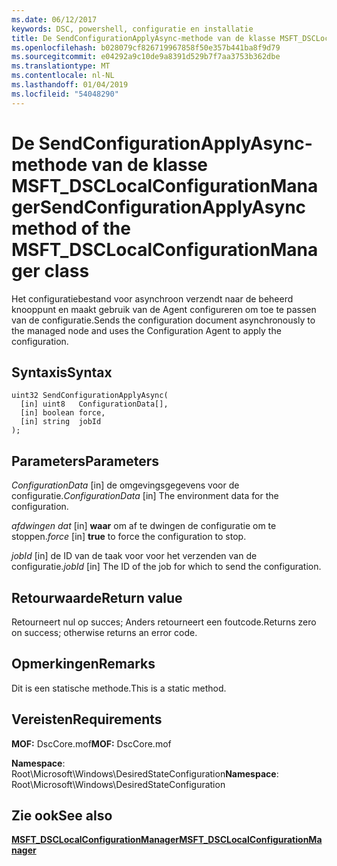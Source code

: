 ```yaml
---
ms.date: 06/12/2017
keywords: DSC, powershell, configuratie en installatie
title: De SendConfigurationApplyAsync-methode van de klasse MSFT_DSCLocalConfigurationManager
ms.openlocfilehash: b028079cf826719967858f50e357b441ba8f9d79
ms.sourcegitcommit: e04292a9c10de9a8391d529b7f7aa3753b362dbe
ms.translationtype: MT
ms.contentlocale: nl-NL
ms.lasthandoff: 01/04/2019
ms.locfileid: "54048290"
---
```

# <a name="sendconfigurationapplyasync-method-of-the-msftdsclocalconfigurationmanager-class"></a><span data-ttu-id="af43e-103">De SendConfigurationApplyAsync-methode van de klasse MSFT_DSCLocalConfigurationManager</span><span class="sxs-lookup"><span data-stu-id="af43e-103">SendConfigurationApplyAsync method of the MSFT_DSCLocalConfigurationManager class</span></span>

<span data-ttu-id="af43e-104">Het configuratiebestand voor asynchroon verzendt naar de beheerd knooppunt en maakt gebruik van de Agent configureren om toe te passen van de configuratie.</span><span class="sxs-lookup"><span data-stu-id="af43e-104">Sends the configuration document asynchronously to the managed node and uses the Configuration Agent to apply the configuration.</span></span>

## <a name="syntax"></a><span data-ttu-id="af43e-105">Syntaxis</span><span class="sxs-lookup"><span data-stu-id="af43e-105">Syntax</span></span>

```mof
uint32 SendConfigurationApplyAsync(
  [in] uint8   ConfigurationData[],
  [in] boolean force,
  [in] string  jobId
);
```

## <a name="parameters"></a><span data-ttu-id="af43e-106">Parameters</span><span class="sxs-lookup"><span data-stu-id="af43e-106">Parameters</span></span>

<span data-ttu-id="af43e-107">*ConfigurationData* \[in\] de omgevingsgegevens voor de configuratie.</span><span class="sxs-lookup"><span data-stu-id="af43e-107">*ConfigurationData* \[in\] The environment data for the configuration.</span></span>

<span data-ttu-id="af43e-108">*afdwingen dat* \[in\] **waar** om af te dwingen de configuratie om te stoppen.</span><span class="sxs-lookup"><span data-stu-id="af43e-108">*force* \[in\] **true** to force the configuration to stop.</span></span>

<span data-ttu-id="af43e-109">*jobId* \[in\] de ID van de taak voor voor het verzenden van de configuratie.</span><span class="sxs-lookup"><span data-stu-id="af43e-109">*jobId* \[in\] The ID of the job for which to send the configuration.</span></span>

## <a name="return-value"></a><span data-ttu-id="af43e-110">Retourwaarde</span><span class="sxs-lookup"><span data-stu-id="af43e-110">Return value</span></span>

<span data-ttu-id="af43e-111">Retourneert nul op succes; Anders retourneert een foutcode.</span><span class="sxs-lookup"><span data-stu-id="af43e-111">Returns zero on success; otherwise returns an error code.</span></span>

## <a name="remarks"></a><span data-ttu-id="af43e-112">Opmerkingen</span><span class="sxs-lookup"><span data-stu-id="af43e-112">Remarks</span></span>

<span data-ttu-id="af43e-113">Dit is een statische methode.</span><span class="sxs-lookup"><span data-stu-id="af43e-113">This is a static method.</span></span>

## <a name="requirements"></a><span data-ttu-id="af43e-114">Vereisten</span><span class="sxs-lookup"><span data-stu-id="af43e-114">Requirements</span></span>

<span data-ttu-id="af43e-115">**MOF:** DscCore.mof</span><span class="sxs-lookup"><span data-stu-id="af43e-115">**MOF:** DscCore.mof</span></span>

<span data-ttu-id="af43e-116">**Namespace**: Root\Microsoft\Windows\DesiredStateConfiguration</span><span class="sxs-lookup"><span data-stu-id="af43e-116">**Namespace**: Root\Microsoft\Windows\DesiredStateConfiguration</span></span>

## <a name="see-also"></a><span data-ttu-id="af43e-117">Zie ook</span><span class="sxs-lookup"><span data-stu-id="af43e-117">See also</span></span>

[<span data-ttu-id="af43e-118">**MSFT_DSCLocalConfigurationManager**</span><span class="sxs-lookup"><span data-stu-id="af43e-118">**MSFT_DSCLocalConfigurationManager**</span></span>](msft-dsclocalconfigurationmanager.md)